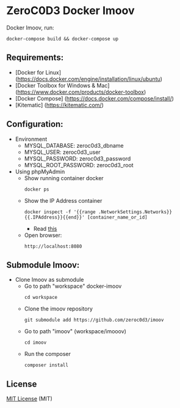 # ZeroC0D3 Docker Imoov

Docker Imoov, run:
```
docker-compose build && docker-compose up
```

## Requirements:
   * [Docker for Linux] (https://docs.docker.com/engine/installation/linux/ubuntu)
   * [Docker Toolbox for Windows & Mac] (https://www.docker.com/products/docker-toolbox)
   * [Docker Compose] (https://docs.docker.com/compose/install/) 
   * [Kitematic] (https://kitematic.com/) 

## Configuration:
   * Environment
     - MYSQL_DATABASE: zeroc0d3_dbname
     - MYSQL_USER: zeroc0d3_user
     - MYSQL_PASSWORD: zeroc0d3_password
     - MYSQL_ROOT_PASSWORD: zeroc0d3_root
   * Using phpMyAdmin
     - Show running container docker
       ```
       docker ps
       ```
     - Show the IP Address container
       ```
       docker inspect -f '{{range .NetworkSettings.Networks}}{{.IPAddress}}{{end}}' [container_name_or_id]
       ```
       * Read [this](http://stackoverflow.com/questions/17157721/getting-a-docker-containers-ip-address-from-the-host)
     - Open browser: 
       ```
       http://localhost:8080
       ```

## Submodule Imoov:
   * Clone Imoov as submodule
     - Go to path "workspace" docker-imoov
       ```
       cd workspace
       ```  
     - Clone the imoov repository
       ``` 
       git submodule add https://github.com/zeroc0d3/imoov
       ```
     - Go to path "imoov" (workspace/imooov)
       ```
       cd imoov
       ```
     - Run the composer
       ``` 
       composer install
       ```
       
## License
[MIT License](https://github.com/zeroc0d3/docker-imoov/blob/master/LICENSE) (MIT)
